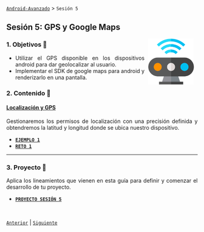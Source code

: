 [`Android-Avanzado`](..#readme) > `Sesión 5`

## Sesión 5: GPS y Google Maps

<img src="images/sensor.png" align="right" height="120" hspace="10">

<div style="text-align: justify;">



### 1. Objetivos :dart: 

- Utilizar el GPS disponible en los dispositivos android para dar geolocalizar al usuario.
- Implementar el SDK de google maps para android y renderizarlo en una pantalla.

### 2. Contenido :blue_book:

 

#### <ins>Localización y GPS</ins>

Gestionaremos los permisos de localización con una precisión definida y obtendremos la latitud y longitud donde se ubica nuestro dispositivo.

- [**`EJEMPLO 1`**](Ejemplo-01#readme)
- [**`RETO 1`**](Reto-01#readme)

---

 

### 3. Proyecto  :hammer:

Aplica los lineamientos que vienen en esta guía para definir y comenzar el desarrollo de tu proyecto.

- [**`PROYECTO SESIÓN 5`**](Proyecto#readme)

<br/>

[`Anterior`](../Sesion-04#readme) | [`Siguiente`](../Sesion-06#readme)      

</div>

